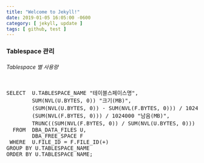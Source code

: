 ```yaml
---
title: "Welcome to Jekyll!"
date: 2019-01-05 16:05:00 -0600
category: [ jekyll, update ]
tags: [ github, test ]
---
```

### Tablespace 관리
###### Tablespace 별 사용량
<pre><source>
SELECT  U.TABLESPACE_NAME "테이블스페이스명",
        SUM(NVL(U.BYTES, 0)) "크기(MB)",
        (SUM(NVL(U.BYTES, 0)) - SUM(NVL(F.BYTES, 0))) / 1024000 "사용됨(MB)",
        (SUM(NVL(F.BYTES, 0))) / 1024000 "남음(MB)",
        TRUNC((SUM(NVL(F.BYTES, 0)) / SUM(NVL(U.BYTES, 0))) * 100, 2) "남음(%)"
  FROM  DBA_DATA_FILES U,
        DBA_FREE_SPACE F
 WHERE  U.FILE_ID = F.FILE_ID(+)
GROUP BY U.TABLESPACE_NAME
ORDER BY U.TABLESPACE_NAME;
</source></pre>